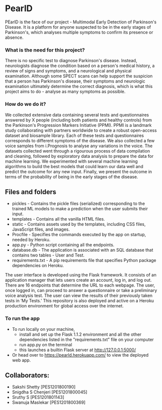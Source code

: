 # PearlD

PEarlD is the face of our project - Multimodal Early Detection of Parkinson's Disease. It is a platform for anyone suspected to be in the early stages of Parkinson's, which analyses multiple symptoms to confirm its presence or absence.  

### What is the need for this project?  
There is no specific test to diagnose Parkinson's disease. Instead, neurologists diagnose the condition based on a person's medical history, a review of signs and symptoms, and a neurological and physical examination. Although some SPECT scans can help support the suspicion that a person has Parkinson's disease, their symptoms and neurologic examination ultimately determine the correct diagnosis, which is what this project aims to do - analyse as many symptoms as possible.

### How do we do it?  
We collected extensive data containing several tests and questionnaires answered by X people (including both patients and healthy controls) from the Parkinson's Progression Markers Initiative (PPMI). PPMI is a landmark study collaborating with partners worldwide to create a robust open-access dataset and biosample library. Each of these tests and questionnaires corresponds to different symptoms of the disease. We also collected a few voice samples from i.Prognosis to analyse any variations in the voice. The datasets collected went through a rigourous process of data compilation and cleaning, followed by exploratory data analysis to prepare the data for machine learning. We experimented with several machine learning algorithms to build the best models that could learn our data well and predict the outcome for any new input. Finally, we present the outcome in terms of the probability of being in the early stages of the disease.

## Files and folders  
- pickles - Contains the pickle files (serialized) corresponding to the trained ML models to make a prediction when the user submits their input. 
- templates - Contains all the vanilla HTML files.
- static - Contains assets used by the templates, including CSS files, JavaScript files, and images.
- Procfile - Specifies the commands executed by the app on startup, needed by Heroku.
- app.py - Python script containing all the endpoints.
- database.db - The application is associated with an SQL database that contains two tables - User and Test.   
- requirements.txt - A pip requirements file that specifies Python package dependencies on Heroku. 
  
The user interface is developed using the Flask framework. It consists of an application manager that lets users create an account, log in, and log out. There are 16 endpoints that determine the URL to each webpage. The user, once logged in, can proceed to answer a questionnaire or take a preliminary voice analysis test. The user can view the results of their previously taken tests in ‘My Tests.’ This repository is also deployed and active on a Heroku production environment for global access over the internet.   

  
### To run the app  
- To run locally on your machine, 
  -  install and set up the Flask 1.1.2 environment and all the other dependencies listed in the "requirements.txt" file on your computer
  -  run app.py on the terminal
  -  this launches a builtin Flask server at http://127.0.0.1:5000/
- Or head over to https://pearld.herokuapp.com/ to view the deployed web app.  


## Collaborators:
- Sakshi Shetty [PES1201800190]
- Snigdha S Chenjeri [PES1201800045]
- Sruthy S [PES1201801143]
- Swanuja Maslekar [PES1201800369]  
